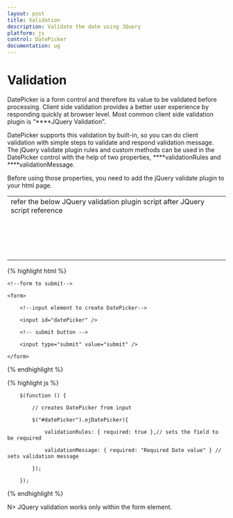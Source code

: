 ```yaml
---
layout: post
title: Validation
description: Validate the date using JQuery
platform: js
control: DatePicker
documentation: ug
---
```

# Validation

DatePicker is a form control and therefore its value to be validated before processing. Client side validation provides a better user experience by responding quickly at browser level. Most common client side validation plugin is “**[](http://ajax.aspnetcdn.com/ajax/jquery.validate/1.14.0/jquery.validate.min.js# "")**JQuery Validation”. 

DatePicker supports this validation by built-in, so you can do client validation with simple steps to validate and respond validation message. The jQuery validate plugin rules and custom methods can be used in the DatePicker control with the help of two properties, **[](http://help.syncfusion.com/js/api/ejdatepicker#members:validationrules "")**validationRules and **[](http://help.syncfusion.com/js/api/ejdatepicker#members:validationmessage "")**validationMessage. 

Before using those properties, you need to add the jQuery validate plugin to your html page.

<table>
<tr>
<td>
refer the below JQuery validation plugin script after JQuery script reference <br/><br/><script   src="http://ajax.aspnetcdn.com/ajax/jquery.validate/1.14.0/jquery.validate.min.js"></script><br/><br/><br/><br/></td></tr>
</table>

{% highlight html %}

    <!--form to submit-->

    <form>

        <!--input element to create DatePicker-->

        <input id="datePicker" />

        <!-- submit button -->

        <input type="submit" value="submit" />

    </form>


{% endhighlight %}

{% highlight js %}

        $(function () {

            // creates DatePicker from input

            $("#datePicker").ejDatePicker({

                validationRules: { required: true },// sets the field to be required

                validationMessage: { required: "Required Date value" } // sets validation message

            });

        });

{% endhighlight %}

N>  JQuery validation works only within the form element.

